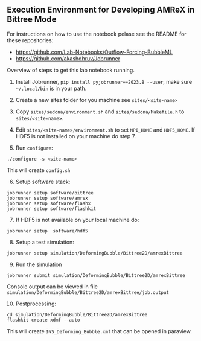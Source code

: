 ## Execution Environment for Developing AMReX in Bittree Mode

For instructions on how to use the notebook pelase see the README for these repositories:
- https://github.com/Lab-Notebooks/Outflow-Forcing-BubbleML
- https://github.com/akashdhruv/Jobrunner


Overview of steps to get this lab notebook running.

1. Install Jobrunner, `pip install pyjobrunner==2023.8 --user`, make sure `~/.local/bin` is in your path.
   
2. Create a new sites folder for you machine see `sites/<site-name>`
 
3. Copy `sites/sedona/environment.sh` and `sites/sedona/Makefile.h` to `sites/<site-name>`.

4. Edit `sites/<site-name>/environment.sh` to set `MPI_HOME` and `HDF5_HOME`. 
   If HDF5 is not installed on your machine do step 7. 

5. Run `configure`:
  ```
  ./configure -s <site-name>
  ```
  This will create `config.sh`


6. Setup software stack:
  ```
  jobrunner setup software/bittree
  jobrunner setup software/amrex
  jobrunner setup software/flashx
  jobrunner setup software/flashkit
  ```

7. If HDF5 is not available on your local machine do:
  ```
  jobrunner setup  software/hdf5
  ```
   
8. Setup a test simulation:
  ```
  jobrunner setup simulation/DeformingBubble/Bittree2D/amrexBittree
  ```

9. Run the simulation
  ```
  jobrunner submit simulation/DeformingBubble/Bittree2D/amrexBittree
  ```
  Console output can be viewed in file `simulation/DeformingBubble/Bittree2D/amrexBittree/job.output`

10. Postprocessing:
   ```
   cd simulation/DeformingBubble/Bittree2D/amrexBittree
   flashkit create xdmf --auto
   ```    
   This will create `INS_Deforming_Bubble.xmf` that can be opened in paraview.
